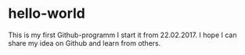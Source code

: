 # hello-world
This is my first Github-programm
I start it from 22.02.2017. I hope I can share my idea on Github and learn from others. 

